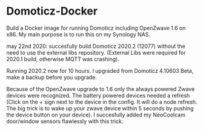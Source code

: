 # Domoticz-Docker
Build a Docker image for running Domoticz including OpenZwave 1.6 on x86.
My main purpose is to run this on my Synology NAS.

may 22nd 2020: succesfully build Domoticz 2020.2 (12077) without the need to use the external libs repository. (External Libs were required for 2020.1 build, otherwise MQTT was crashing). 

Running 2020.2 now for 10 hours. I upgraded from Domoticz 4.10603 Beta, make a backup before you upgrade.

Because of the OpenZwave upgrade to 1.6 only the always powered Zwave devices were recognized. The battery powered devices needed a refresh (Click on the + sign next to the device in the config. It will do a node refresh. The big trick is to wake up your zwave device within 5 seconds by pushing the device button on your device). I succesfully added my NeoCoolcam door/window sensors flawlessly with this trick.

